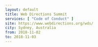 ```yaml
---
layout: default
title: Web Directions Summit
services: [ "Code of Conduct" ]
site: https://www.webdirections.org/wds/
city: Sydney, Australia
from: 2018-11-02
to: 2018-11-03
---
```

